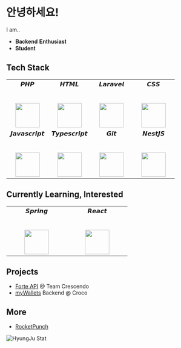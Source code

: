 # 안녕하세요!
I am..
* 𝐁𝐚𝐜𝐤𝐞𝐧𝐝 𝐄𝐧𝐭𝐡𝐮𝐬𝐢𝐚𝐬𝐭
* 𝐒𝐭𝐮𝐝𝐞𝐧𝐭

## Tech Stack
<table>
  <tbody>
    <tr valign="top">
      <td width="25%" align="center">
        <span>𝙋𝙃𝙋</span><br><br><br>
        <img height="64px" src="https://cdn.svgporn.com/logos/php.svg">
      </td>
      <td width="25%" align="center">
        <span>𝙃𝙏𝙈𝙇</span><br><br><br>
        <img height="64px" src="https://cdn.svgporn.com/logos/html-5.svg">
      </td>
      <td width="25%" align="center">
        <span>𝙇𝙖𝙧𝙖𝙫𝙚𝙡</span><br><br><br>
        <img height="64px" src="https://cdn.svgporn.com/logos/laravel.svg">
      </td>
      <td width="25%" align="center">
        <span>𝘾𝙎𝙎</span><br><br><br>
        <img height="64px" src="https://cdn.svgporn.com/logos/css-3.svg">
      </td>
    </tr>
    <tr valign="top">
      <td width="25%" align="center">
        <span>𝙅𝙖𝙫𝙖𝙨𝙘𝙧𝙞𝙥𝙩</span><br><br><br>
        <img height="64px" src="https://cdn.svgporn.com/logos/javascript.svg">
      </td>
      <td width="25%" align="center">
        <span>𝙏𝙮𝙥𝙚𝙨𝙘𝙧𝙞𝙥𝙩</span><br><br><br>
        <img height="64px" src="https://cdn.svgporn.com/logos/typescript-icon.svg">
      </td>
      <td width="25%" align="center">
        <span>𝙂𝙞𝙩</span><br><br><br>
        <img height="64px" src="https://cdn.svgporn.com/logos/git-icon.svg">
      </td>
      <td width="25%" align="center">
        <span>𝙉𝙚𝙨𝙩𝙅𝙎</span><br><br><br>
        <img height="64px" src="https://cdn.svgporn.com/logos/nestjs.svg">
      </td>
    </tr>
  </tbody>
</table>

## Currently Learning, Interested
<table>
  <tbody>
    <tr valign="top">
      <td width="25%" align="center">
        <span>𝙎𝙥𝙧𝙞𝙣𝙜</span><br><br><br>
        <img height="64px" src="https://cdn.svgporn.com/logos/spring-icon.svg">
      </td>
      <td width="25%" align="center">
        <span>𝙍𝙚𝙖𝙘𝙩</span><br><br><br>
        <img height="64px" src="https://cdn.svgporn.com/logos/react.svg">
      </td>
    </tr>
  </tbody>
</table>

## Projects
* [Forte API](https://team-crescendo.me) @ Team Crescendo
* [myWallets](https://mywallets.xyz) Backend @ Croco

## More
* [RocketPunch](https://www.rocketpunch.com/@a28b03d0e2874b5c)
 
![HyungJu Stat](https://github-readme-stats.vercel.app/api?username=hyungju&count_private=true&theme=shades-of-purple)
